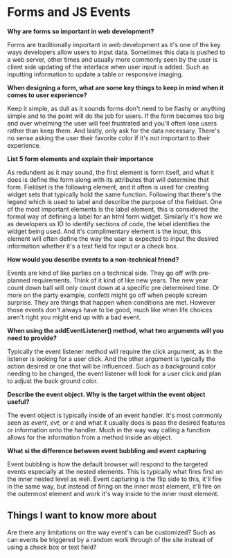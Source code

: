# Forms and JS Events

**Why are forms so important in web development?**

Forms are traditionally important in web development as it's one of the key ways developers allow users to input data. Sometimes this data is pushed to a web server, other times and usually more commonly seen by the user is client side updating of the interface when user input is added. Such as inputting information to update a table or responsive imaging. 

**When designing a form, what are some key things to keep in mind when it comes to user experience?**

Keep it simple, as dull as it sounds forms don't need to be flashy or anything simple and to the point will do the job for users. If the form becomes too big and over whelming the user will feel frustrated and you'll often lose users rather than keep them. And lastly, only ask for the data necessary. There's no sense asking the user their favorite color if it's not important to their experience.

**List 5 form elements and explain their importance**

As redundent as it may sound, the first element is form itself, and what it does is define the form along with its attributes that will determine that form. Fieldset is the following element, and it often is used for creating widget sets that typically hold the same function. Following that there's the legend which is used to label and describe the purpose of the fieldset. One of the most important elements is the label element, this is considered the formal way of defining a label for an html form widget. Similarly it's how we as developers us ID to identify sections of code, the lebel identifies the widget being used. And it's complimentary element is the input, this element will often define the way the user is expected to input the desired information whether it's a text field for input or a check box.

**How would you describe events to a non-technical friend?**

Events are kind of like parties on a technical side. They go off with pre-planned requirements. Think of it kind of like new years. The new year count down ball will only count down at a specific pre determined time. Or more on the party example, confetti might go off when people scream surprise. They are things that happen when conditions are met. However those events don't always have to be good, much like when life choices aren't right you might end up with a bad event. 

**When using the addEventListener() method, what two arguments will you need to provide?**

Typically the event listener method will require the click argument, as in the listener is looking for a user click. And the other argument is typically the action desired or one that will be influenced. Such as a background color needing to be changed, the event listener will look for a user click and plan to adjust the back ground color. 

**Describe the event object. Why is the target within the event object useful?**

The event object is typically inside of an event handler. It's most commonly seen as *event*, *evt*, or *e* and what it usually does is pass the desired features or information onto the handler. Much in the way way calling a function allows for the information from a method inside an object. 

**What si the difference between event bubbling and event capturing**

Event bubbling is how the default browser will respond to the targeted events especially at the nested elements. This is typically what fires first on the inner nested level as well. Event capturing is the flip side to this, it'll fire in the same way, but instead of firing on the inner most element, it'll fire on the outermost element and work it's way inside to the inner most element. 


## Things I want to know more about

Are there any limitations on the way event's can be customized? Such as can events be triggered by a random work through of the site instead of using a check box or text field?
